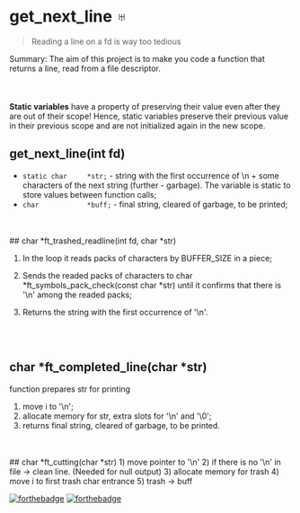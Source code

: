 # get_next_line ♅

>Reading a line on a fd is way too tedious

Summary: The aim of this project is to make you code a function that returns a line,
read from a file descriptor.
<br>
<br>
<br>
<br>
**Static variables** have a property of preserving their value even after they are out of their scope! Hence, static variables preserve their previous value in their previous scope and are not initialized again in the new scope. 

## get_next_line(int fd)
- ``static char		*str;`` - string with the first occurrence of \n + some characters of the next string (further - garbage). The variable is static to store values between function calls;
- ``char			*buff;`` - final string, cleared of garbage, to be printed;
<br>
<br>
## char	*ft_trashed_readline(int fd, char *str)

1) In the loop it reads packs of characters by BUFFER_SIZE in a piece;
2) Sends the readed packs of characters to char *ft_symbols_pack_check(const char *str) until it confirms that there is '\n' among the readed packs;

3) Returns the string with the first occurrence of '\n'.
<br>
<br>

## char	*ft_completed_line(char *str)

function prepares str for printing
  1) move i to '\n';
  2) allocate memory for str, extra slots for '\n' and '\0';
 3) returns final string, cleared of garbage, to be printed.
 <br>
<br>
 ## char	*ft_cutting(char *str)
  1) move pointer to '\n'
  2) if there is no '\n' in file -> clean line. (Needed for null output)
  3) allocate memory for trash
  4) move i to first trash char entrance
  5) trash -> buff

[![forthebadge](https://forthebadge.com/images/badges/made-with-c.svg)](https://forthebadge.com)
[![forthebadge](https://forthebadge.com/images/badges/built-with-love.svg)](https://forthebadge.com)

 